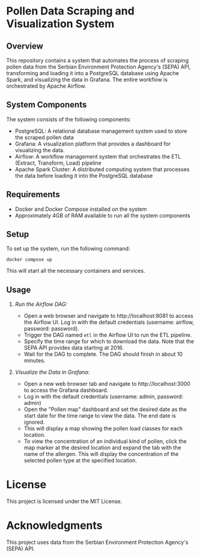 # Pollen Data Scraping and Visualization System

## Overview

This repository contains a system that automates the process of scraping pollen data from the Serbian Environment Protection Agency's (SEPA) API, transforming and loading it into a PostgreSQL database using Apache Spark, and visualizing the data in Grafana. The entire workflow is orchestrated by Apache Airflow.

## System Components

The system consists of the following components:

- PostgreSQL: A relational database management system used to store the scraped pollen data
- Grafana: A visualization platform that provides a dashboard for visualizing the data.
- Airflow: A workflow management system that orchestrates the ETL (Extract, Transform, Load) pipeline
- Apache Spark Cluster: A distributed computing system that processes the data before loading it into the PostgreSQL database

## Requirements

- Docker and Docker Compose installed on the system
- Approximately 4GB of RAM available to run all the system components

## Setup

To set up the system, run the following command:

```
docker compose up
```

This will start all the necessary containers and services.

## Usage

1. *Run the Airflow DAG:*
    - Open a web browser and navigate to http://localhost:8081 to access the Airflow UI. Log in with the default credentials (username: airflow, password: password).
    - Trigger the DAG named `etl` in the Airflow UI to run the ETL pipeline.
    - Specify the time range for which to download the data. Note that the SEPA API provides data starting at 2016.
    - Wait for the DAG to complete. The DAG should finish in about 10 minutes.

2. *Visualize the Data in Grafana:*
    - Open a new web browser tab and navigate to http://localhost:3000 to access the Grafana dashboard.
    - Log in with the default credentials (username: admin, password: admin)
    - Open the "Pollen map" dashboard and set the desired date as the start date for the time range to view the data. The end date is ignored.
    - This will display a map showing the pollen load classes for each location.
    - To view the concentration of an individual kind of pollen, click the map marker at the desired location and expand the tab with the name of the allergen. This will display the concentration of the selected pollen type at the specified location.


# License

This project is licensed under the MIT License.

# Acknowledgments

This project uses data from the Serbian Environment Protection Agency's (SEPA) API.
